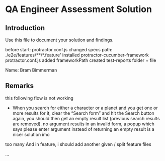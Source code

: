 # QA Engineer Assessment Solution

## Introduction

Use this file to document your solution and findings.

before start:
protractor.conf.js changed specs path: ./e2e/features/**/*.feature'
installed protractor-cucumber-framework
protractor.conf.js added frameworkPath
created test-reports folder + file

Name: Bram Bimmerman

## Remarks
this following flow is not working
*	When you search for either a character or a planet and you get one or more results for it, clear the “Search form” and hit the Search button again, you should then get an empty result list (previous search results are removed).
no argument results in an invalid form, a popup which says please enter argument instead of returning an empty result is a nicer solution imo

too many And in feature, i should add another given / split feature files

...
